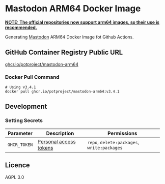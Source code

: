 # Mastodon ARM64 Docker Image

__[NOTE: The official repositories now support arm64 images, so their use is recommended.](https://hub.docker.com/r/tootsuite/mastodon/tags)__

Generating [Mastodon](https://github.com/mastodon/mastodon) ARM64 Docker Image fot Github Actions.

## GitHub Container Registry Public URL

[ghcr.io/potproject/mastodon-arm64](https://ghcr.io/potproject/mastodon-arm64)

### Docker Pull Command

```
# Using v3.4.1
docker pull ghcr.io/potproject/mastodon-arm64:v3.4.1
```

## Development

### Setting Secrets
| Parameter | Description | Permissions |
| -- | -- | -- |
| `GHCR_TOKEN` | [Personal access tokens](https://github.com/settings/tokens) | `repo`, `delete:packages`, `write:packages` |

## Licence
AGPL 3.0
